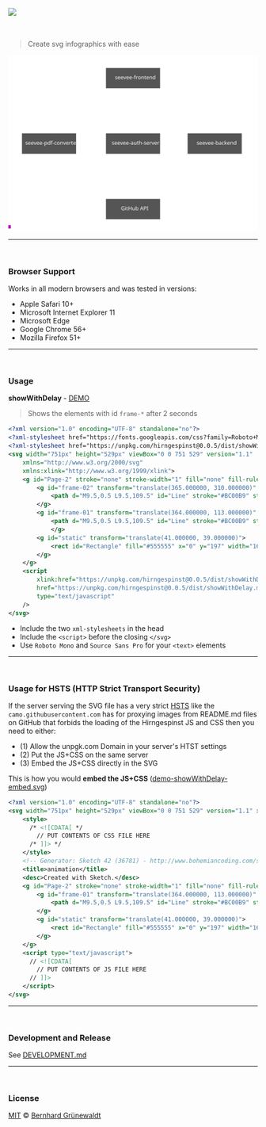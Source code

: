 [![](https://codeclou.github.io/hirngespinst/img/hirngespinst-logo.svg)](https://github.com/codeclou/hirngespinst/)


&nbsp;

> Create svg infographics with ease


[![](https://raw.githubusercontent.com/codeclou/hirngespinst/master/demo/demo-showWithDelay-embed.svg)](https://unpkg.com/hirngespinst@0.0.5/demo/demo-showWithDelay-embed.svg)


-----


&nbsp;


### Browser Support

Works in all modern browsers and was tested in versions:

 * Apple Safari 10+
 * Microsoft Internet Explorer 11
 * Microsoft Edge
 * Google Chrome 56+
 * Mozilla Firefox 51+


-----


&nbsp;


### Usage

**showWithDelay** - [DEMO](https://unpkg.com/hirngespinst@0.0.5/demo/demo-showWithDelay.svg)

> Shows the elements with id `frame-*` after 2 seconds  

```xml
<?xml version="1.0" encoding="UTF-8" standalone="no"?>
<?xml-stylesheet href="https://fonts.googleapis.com/css?family=Roboto+Mono:400,700|Source+Sans+Pro:400,600" type="text/css"?>
<?xml-stylesheet href="https://unpkg.com/hirngespinst@0.0.5/dist/showWithDelay.min.css" type="text/css"?>
<svg width="751px" height="529px" viewBox="0 0 751 529" version="1.1" 
    xmlns="http://www.w3.org/2000/svg" 
    xmlns:xlink="http://www.w3.org/1999/xlink">
    <g id="Page-2" stroke="none" stroke-width="1" fill="none" fill-rule="evenodd">
        <g id="frame-02" transform="translate(365.000000, 310.000000)" style="animation-delay: 4s; opacity: 0;" class="showFrameAnimation">
            <path d="M9.5,0.5 L9.5,109.5" id="Line" stroke="#BC00B9" stroke-width="3" stroke-linecap="square"/>
        </g>
        <g id="frame-01" transform="translate(364.000000, 113.000000)" style="animation-delay: 2s; opacity: 0;" class="showFrameAnimation">
            <path d="M9.5,0.5 L9.5,109.5" id="Line" stroke="#BC00B9" stroke-width="3" stroke-linecap="square"/>
            </g>
        <g id="static" transform="translate(41.000000, 39.000000)">
            <rect id="Rectangle" fill="#555555" x="0" y="197" width="163" height="61"/>
        </g>
    </g>
    <script
        xlink:href="https://unpkg.com/hirngespinst@0.0.5/dist/showWithDelay.min.js"
        href="https://unpkg.com/hirngespinst@0.0.5/dist/showWithDelay.min.js"
        type="text/javascript"
    />
</svg>
```

 * Include the two `xml-stylesheets` in the head
 * Include the `<script>` before the closing `</svg>`
 * Use `Roboto Mono` and `Source Sans Pro` for your `<text>` elements


-----


&nbsp;


### Usage for HSTS (HTTP Strict Transport Security)

If the server serving the SVG file has a very strict 
[HSTS](https://de.wikipedia.org/wiki/HTTP_Strict_Transport_Security) like
the `camo.githubusercontent.com` has for proxying images from README.md files on GitHub
that forbids the loading of the Hirngespinst JS and CSS then you need to either:
 
 * (1) Allow the unpgk.com Domain in your server's HTST settings
 * (2) Put the JS+CSS on the same server
 * (3) Embed the JS+CSS directly in the SVG
 
This is how you would **embed the JS+CSS** ([demo-showWithDelay-embed.svg](./demo/demo-showWithDelay-embed.svg))

```xml
<?xml version="1.0" encoding="UTF-8" standalone="no"?>
<svg width="751px" height="529px" viewBox="0 0 751 529" version="1.1" xmlns="http://www.w3.org/2000/svg" xmlns:xlink="http://www.w3.org/1999/xlink">
    <style>
      /* <![CDATA[ */
        // PUT CONTENTS OF CSS FILE HERE
      /* ]]> */
    </style>
    <!-- Generator: Sketch 42 (36781) - http://www.bohemiancoding.com/sketch -->
    <title>animation</title>
    <desc>Created with Sketch.</desc>
    <g id="Page-2" stroke="none" stroke-width="1" fill="none" fill-rule="evenodd">
        <g id="frame-01" transform="translate(364.000000, 113.000000)" style="animation-delay: 2s; opacity: 0;" class="showFrameAnimation">
            <path d="M9.5,0.5 L9.5,109.5" id="Line" stroke="#BC00B9" stroke-width="3" stroke-linecap="square"/>
        </g>
        <g id="static" transform="translate(41.000000, 39.000000)">
            <rect id="Rectangle" fill="#555555" x="0" y="197" width="163" height="61"/>
        </g>
    </g>
    <script type="text/javascript">
      // <![CDATA[
        // PUT CONTENTS OF JS FILE HERE
      // ]]>
    </script>
</svg>
```

-----

&nbsp;

### Development and Release

See [DEVELOPMENT.md](./DEVELOPMENT.md)

-----

&nbsp;

### License

[MIT](./LICENSE.md) © [Bernhard Grünewaldt](https://github.com/clouless)
  
